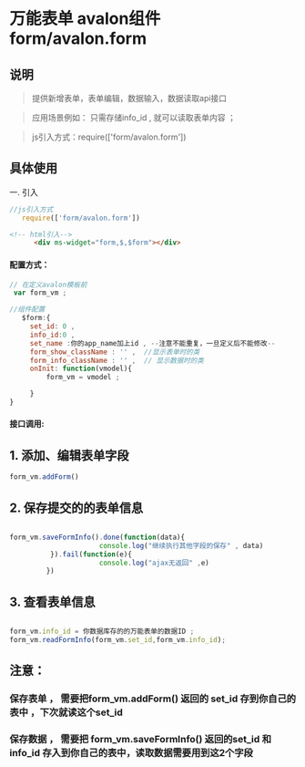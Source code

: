 # 万能表单 avalon组件  form/avalon.form

## 说明

  > 提供新增表单，表单编辑，数据输入，数据读取api接口

  > 应用场景例如： 只需存储info_id , 就可以读取表单内容  ；

  > js引入方式：require(['form/avalon.form'])

## 具体使用

一. 引入
````js
//js引入方式
   require(['form/avalon.form'])
````
````html
<!-- html引入-->
      <div ms-widget="form,$,$form"></div>
````
#### 配置方式：
````js
// 在定义avalon模板前 
 var form_vm ;

//组件配置
   $form:{
     set_id: 0 ,
     info_id:0 , 
     set_name :你的app_name加上id , --注意不能重复，一旦定义后不能修改--
     form_show_className : '' ,  //显示表单时的类
     form_info_className : '' ,  // 显示数据时的类
     onInit: function(vmodel){
         form_vm = vmodel ;

     }
}
````
#### 接口调用:

## 1. 添加、编辑表单字段
````js
form_vm.addForm() 

````


## 2. 保存提交的的表单信息
````js

form_vm.saveFormInfo().done(function(data){
                      console.log("继续执行其他字段的保存" , data)
          }).fail(function(e){
                      console.log("ajax无返回" ,e) 
         })


````

## 3. 查看表单信息
````js

form_vm.info_id = 你数据库存的的万能表单的数据ID ; 
form_vm.readFormInfo(form_vm.set_id,form_vm.info_id); 

````

##  注意：
### 保存表单 ， 需要把form_vm.addForm() 返回的 set_id 存到你自己的表中  ，下次就读这个set_id

###  保存数据 ， 需要把 form_vm.saveFormInfo() 返回的set_id 和info_id 存入到你自己的表中，读取数据需要用到这2个字段